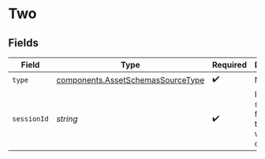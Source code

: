 # Two


## Fields

| Field                                                                                  | Type                                                                                   | Required                                                                               | Description                                                                            |
| -------------------------------------------------------------------------------------- | -------------------------------------------------------------------------------------- | -------------------------------------------------------------------------------------- | -------------------------------------------------------------------------------------- |
| `type`                                                                                 | [components.AssetSchemasSourceType](../../models/components/assetschemassourcetype.md) | :heavy_check_mark:                                                                     | N/A                                                                                    |
| `sessionId`                                                                            | *string*                                                                               | :heavy_check_mark:                                                                     | ID of the session from which this asset was created                                    |